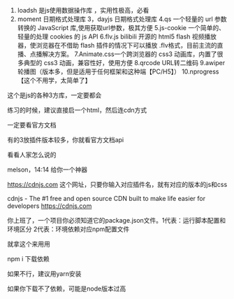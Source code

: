 1. loadsh 是js使用数据操作库 ，实用性极高，必看
2. moment 日期格式处理库
3，dayjs  日期格式处理库
4.qs 一个轻量的 url 参数转换的 JavaScript 库,使用获取url参数，极其方便
5.js-cookie 一个简单的、轻量的处理 cookies 的 js API
6.flv.js bilibili 开源的 html5 flash 视频播放器，使浏览器在不借助 flash 插件的情况下可以播放 .flv格式，目前主流的直播、点播解决方案。
7.Animate.css一个跨浏览器的 css3 动画库，内置了很多典型的 css3 动画，兼容性好，使用方便
8.qrcode URL转二维码
9.awiper 轮播图（版本多，但是适用于任何框架和这种端【PC/H5】）
10.nprogress 【这个不用学，太简单了】


这个是js的各种3方库，一定要都会

练习的时候，建议直接启一个html，然后连cdn方式


一定要看官方文档

有的3放插件版本较多，你就看官方文档api



看看人家怎么说的


melson，14:14
给你一个神器

https://cdnjs.com  这个网址，只要你输入对应插件名，就有对应的版本的js和css


cdnjs - The #1 free and open source CDN built to make life easier for developers
https://cdnjs.com







你上班了，一个项目你必须知道它的package.json文件。1代表：运行脚本配置和环境区分    2代表：环境依赖对应npm配置文件




就拿这个来用用



npm i 下载依赖



如果不行，建议用yarn安装


如果你下载不了依赖，可能是node版本过高




